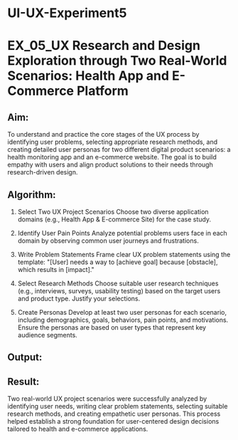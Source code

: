 # UI-UX-Experiment5

# EX_05_UX Research and Design Exploration through Two Real-World Scenarios: Health App and E-Commerce Platform


## Aim:

To understand and practice the core stages of the UX process by identifying user problems, selecting appropriate research methods, and creating detailed user personas for two different digital product scenarios: a health monitoring app and an e-commerce website. The goal is to build empathy with users and align product solutions to their needs through research-driven design.

## Algorithm:

1. Select Two UX Project Scenarios
   Choose two diverse application domains (e.g., Health App & E-commerce Site) for the case study.

2. Identify User Pain Points
   Analyze potential problems users face in each domain by observing common user journeys and frustrations.

3. Write Problem Statements
   Frame clear UX problem statements using the template:
  "[User] needs a way to [achieve goal] because [obstacle], which results in [impact]."

4. Select Research Methods
   Choose suitable user research techniques (e.g., interviews, surveys, usability testing) based on the target users and product type. Justify your selections.

5. Create Personas
   Develop at least two user personas for each scenario, including demographics, goals, behaviors, pain points, and motivations. Ensure the personas are based on user types that represent key audience segments.

## Output:



## Result:

Two real-world UX project scenarios were successfully analyzed by identifying user needs, writing clear problem statements, selecting suitable research methods, and creating empathetic user personas. This process helped establish a strong foundation for user-centered design decisions tailored to health and e-commerce applications.
